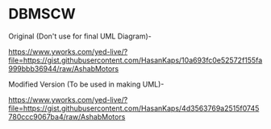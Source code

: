# DBMSCW

Original (Don't use for final UML Diagram)-

https://www.yworks.com/yed-live/?file=https://gist.githubusercontent.com/HasanKaps/10a693fc0e52572f155fa999bbb36944/raw/AshabMotors


Modified Version (To be used in making UML)-

 https://www.yworks.com/yed-live/?file=https://gist.githubusercontent.com/HasanKaps/4d3563769a2515f0745780ccc9067ba4/raw/AshabMotors 
